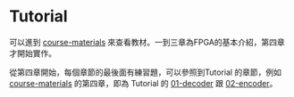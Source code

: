 # Tutorial

可以進到 [course-materials](../course-materials) 來查看教材。一到三章為FPGA的基本介紹，第四章才開始實作。

從第四章開始，每個章節的最後面有練習題，可以參照到Tutorial 的章節，例如 [course-materials](../course-materials) 的第四章，即為 Tutorial 的 [01-decoder](01-decoder) 跟 [02-encoder](02-encoder)。